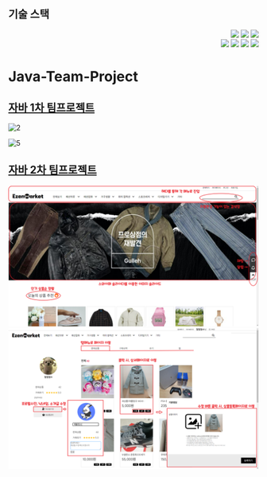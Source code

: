 ## 기술 스택

<div align="right">
	<img src="https://img.shields.io/badge/Java-007396?style=flat&logo=Conda-Forge&logoColor=white" />
  <img src="https://img.shields.io/badge/Spring-6DB33F?style=flat&logo=Spring&logoColor=white" />
	<img src="https://img.shields.io/badge/Oracle%20SQL-F80000?style=flat&logo=Oracle&logoColor=white" />
	<br>
  <img src="https://img.shields.io/badge/HTML5-E34F26?style=flat&logo=HTML5&logoColor=white" />
	<img src="https://img.shields.io/badge/CSS3-1572B6?style=flat&logo=CSS3&logoColor=white" />
	<img src="https://img.shields.io/badge/JavaScript-F7DF1E?style=flat&logo=JavaScript&logoColor=white" />
  <img src="https://img.shields.io/badge/Bootstrap-7952B3?style=flat&logo=Bootstrap&logoColor=white" />

</div>

# Java-Team-Project

## [자바 1차 팀프로젝트](https://github.com/0204hyk/Java-Team-Project)

![2](https://user-images.githubusercontent.com/119827171/209598716-2c4c13c3-c214-4eea-b713-763ff17ec72f.PNG)

![5](https://user-images.githubusercontent.com/119827171/209598720-c232f8bd-004c-4688-9657-5fc38c26ad9c.PNG)

## [자바 2차 팀프로젝트](https://github.com/wonill/EzenMarket)


 <img src="https://github.com/sj921/readme_images/blob/main/ezenmarket_images/%EB%A9%94%EC%9D%B8.png?raw=true" width="900">
 
 <img src="https://github.com/sj921/readme_images/blob/main/ezenmarket_images/%EB%A7%88%EC%9D%B4%ED%8E%98%EC%9D%B4%EC%A7%80_1.png?raw=true" width="900">
